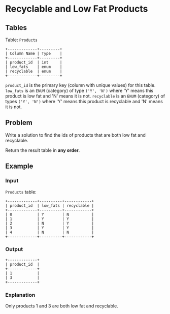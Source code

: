 # Recyclable and Low Fat Products

## Tables

Table: `Products`

```
+-------------+---------+
| Column Name | Type    |
+-------------+---------+
| product_id  | int     |
| low_fats    | enum    |
| recyclable  | enum    |
+-------------+---------+
```


`product_id` is the primary key (column with unique values) for this table.
`low_fats` is an `ENUM` (category) of type `('Y', 'N')` where 'Y' means this product
is low fat and 'N' means it is not.
`recyclable` is an `ENUM` (category) of types `('Y', 'N')` where 'Y' means this product
is recyclable and 'N' means it is not.

## Problem

Write a solution to find the ids of products that are both low fat and
recyclable.

Return the result table in **any order**.

## Example

### Input

`Products` table:

```
+-------------+----------+------------+
| product_id  | low_fats | recyclable |
+-------------+----------+------------+
| 0           | Y        | N          |
| 1           | Y        | Y          |
| 2           | N        | Y          |
| 3           | Y        | Y          |
| 4           | N        | N          |
+-------------+----------+------------+
```

### Output

```
+-------------+
| product_id  |
+-------------+
| 1           |
| 3           |
+-------------+
```

### Explanation

Only products 1 and 3 are both low fat and recyclable.
